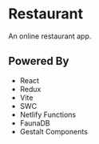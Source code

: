 # Restaurant

An online restaurant app.

## Powered By

- React
- Redux
- Vite
- SWC
- Netlify Functions
- FaunaDB
- Gestalt Components